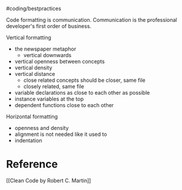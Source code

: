 #coding/bestpractices 

Code formatting is communication. Communication is the professional developer's first order of business.

Vertical formatting
- the newspaper metaphor
	- vertical downwards
- vertical openness between concepts
- vertical density
- vertical distance
	- close related concepts should be closer, same file
	- closely related, same file
- variable declarations as close to each other as possible
- instance variables at the top
- dependent functions close to each other

Horizontal formatting
- openness and density
- alignment is not needed like it used to 
- indentation

# Reference 
[[Clean Code by Robert C. Martin]]
